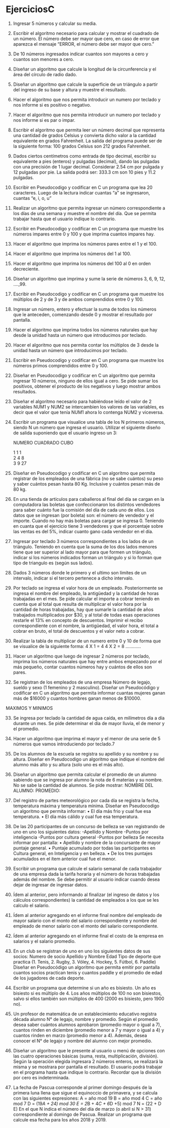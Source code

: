 # EjerciciosC

1.	Ingresar 5 números y calcular su media.

2.	Escribir el algoritmo necesario para calcular y mostrar el cuadrado de un número. El número debe ser mayor que cero, en caso de error que aparezca el mensaje “ERROR, el número debe ser mayor que cero.”

3.	De 10 números ingresados indicar cuantos son mayores a cero y cuantos son menores a cero. 

4.	Diseñar un algoritmo que calcule la longitud de la circunferencia y el área del círculo de radio dado.

5.	Diseñar un algoritmo que calcule la superficie de un triángulo a partir del ingreso de su base y altura y muestre el resultado. 

6.	Hacer el algoritmo que nos permita introducir un numero por teclado y nos informe si es positivo o negativo.

7.	Hacer el algoritmo que nos permita introducir un numero por teclado y nos informe si es par o impar.

8.	Escribir el algoritmo que permita leer un número decimal que representa una cantidad de grados Celsius y convierta dicho valor a la cantidad equivalente en grados Fahrenheit. La salida del programa puede ser de la siguiente forma: 100 grados Celsius son 212 grados Fahrenheit.

9.	Dados ciertos centímetros como entrada de tipo decimal, escribir su equivalente a pies (enteros) y pulgadas (decimal), dando las pulgadas con una precisión de 1 lugar decimal. Considerar 2.54 cm por pulgada y 12 pulgadas por pie. La salida podrá ser: 333.3 cm son 10 pies y 11.2 pulgadas. 

10.	Escribir en Pseudocodigo y codificar en C un programa que lea 20 caracteres. Luego de la lectura indicar cuantas “a” se ingresaron, cuantas “e, i, o, u”

11.	Realizar un algoritmo que permita ingresar un número correspondiente a los días de una semana y muestre el nombre del día. Que se permita trabajar hasta que el usuario indique lo contrario. 

12.	Escribir en Pseudocodigo y codificar en C un programa que muestre los números impares entre 0 y 100 y que imprima cuantos impares hay. 

13.	Hacer el algoritmo que imprima los números pares entre el 1 y el 100.

14.	Hacer el algoritmo que imprima los números del 1 al 100.

15.	Hacer el algoritmo que imprima los números del 100 al 0 en orden decreciente.

16.	Diseñar un algoritmo que imprima y sume la serie de números 3, 6, 9, 12, ….,99.

17.	Escribir en Pseudocodigo y codificar en C un programa que muestre los múltiplos de 2 y de 3 y de ambos comprendidos entre 0 y 100.

18.	Ingresar un número, entero y efectuar la suma de todos los números que le anteceden, comenzando desde 0 y mostrar el resultado por pantalla.

19.	Hacer el algoritmo que imprima todos los números naturales que hay desde la unidad hasta un número que introducimos por teclado.

20.	Hacer el algoritmo que nos permita contar los múltiplos de 3 desde la unidad hasta un número que introducimos por teclado.

21.	Escribir en Pseudocodigo y codificar en C un programa que muestre los números primos comprendidos entre 0 y 100.

22.	Diseñar en Pseudocodigo y codificar en C un algoritmo que permita ingresar 10 números, ninguno de ellos igual a cero. Se pide sumar los positivos, obtener el producto de los negativos y luego mostrar ambos resultados.

23.	Diseñar el algoritmo necesario para habiéndose leído el valor de 2 variables NUM1 y NUM2 se intercambien los valores de las variables, es decir que el valor que tenía NUM1 ahora lo contenga NUM2 y viceversa.

24.	Escribir un programa que visualice una tabla de los N primeros números, siendo N un número que ingresa el usuario. Utilizar el siguiente diseño de salida suponiendo que el usuario ingreso un 3:

    NUMERO               CUADRADO          CUBO

      1                     1                1      
      2                     4                8      
      3                     9               27

25.	Diseñar en Pseudocodigo y codificar en C un algoritmo que permita registrar de los empleados de una fábrica (no se sabe cuántos) su peso y saber cuántos pesan hasta 80 Kg. Inclusive y cuántos pesan más de 80 kg.

26.	En una tienda de artículos para caballeros al final del día se cargan en la computadora las boletas que confeccionaron los distintos vendedores para saber cuánto fue la comisión del día de cada uno de ellos. Los datos que se ingresan (por boleta) son: el número de vendedor y el importe. Cuando no hay más boletas para cargar se ingresa 0. Teniendo en cuanta que el ejercicio tiene 3 vendedores y que el porcentaje sobre las ventas es del 5%, indicar cuanto gano cada vendedor en el día. 

27.	Ingresar por teclado 3 números correspondientes a los lados de un triángulo. Teniendo en cuenta que la suma de los dos lados menores tiene que ser superior al lado mayor para que formen un triángulo, indicar si los números indicados forman un triángulo y si lo forman que tipo de triangulo es (según sus lados).

28.	Dados 3 números donde le primero y el ultimo son límites de un intervalo, indicar si el tercero pertenece a dicho intervalo. 

29.	Por teclado se ingresa el valor hora de un empleado. Posteriormente se ingresa el nombre del empleado, la antigüedad y la cantidad de horas trabajadas en el mes. Se pide calcular el importe a cobrar teniendo en cuenta que al total que resulta de multiplicar el valor hora por la cantidad de horas trabajadas, hay que sumarle la cantidad de años trabajados multiplicados por $30, y al total de todas esas operaciones restarle el 13% en concepto de descuentos. Imprimir el recibo correspondiente con el nombre, la antigüedad, el valor hora, el total a cobrar en bruto, el total de descuentos y el valor neto a cobrar.

30.	Realizar la tabla de multiplicar de un numero entre 0 y 10 de forma que se visualice de la siguiente forma:
4 X 1  = 4
4 X 2 = 8
…………

31.	Hacer un algoritmo que luego de ingresar 2 números por teclado, imprima los números naturales que hay entre ambos empezando por el más pequeño, contar cuantos números hay y cuántos de ellos son pares. 

32.	Se registran de los empleados de una empresa Número de legajo, sueldo y sexo (1 femenino y 2 masculino). Diseñar un Pseudocódigo y codificar en C un algoritmo que permita informar cuantas mujeres ganan más de $16000 y cuantos hombres ganan menos de $10000. 

MAXIMOS Y MINIMOS

33.	Se ingresa por teclado la cantidad de agua caída, en milímetros día a día durante un mes. Se pide determinar el día de mayor lluvia, el de menor y el promedio. 

34.	Hacer un algoritmo que imprima el mayor y el menor de una serie de 5 números que vamos introduciendo por teclado.7

35.	De los alumnos de la escuela se registra su apellido y su nombre y su altura. Diseñar en Pseudocodigo un algoritmo que indique el nombre del alumno más alto y su altura (solo uno es el más alto).

36.	Diseñar un algoritmo que permita calcular el promedio de un alumno sabiendo que se ingresa por alumno la nota de 6 materias y su nombre. No se sabe la cantidad de alumnos. Se pide mostrar: 
NOMBRE DEL ALUMNO:            PROMEDIO:

37.	Del registro de partes meteorológico por cada día se registra la fecha, temperatura máxima y temperatura mínima. Diseñar en Pseudocodigo un algoritmo que permita informar:
•	El día más frio y cual fue esa temperatura.
•	El día más cálido y cual fue esa temperatura.

38.	De las 20 participantes de un concurso de belleza se van registrando de uno en uno los siguientes datos:
-Apellido y Nombre
-Puntos por inteligencia
-Puntos por cultura general
-Puntos por belleza
Se necesita informar por pantalla:
•	Apellido y nombre de la concursante de mayor puntaje general.
•	Puntaje acumulado por todas las participantes en Cultura general, en Inteligencia y en belleza.
•	De los tres puntajes acumulados en el ítem anterior cual fue el menor.

39.	Escribir un programa que calcule el salario semanal de cada trabajador de una empresa dada la tarifa horaria y el número de horas trabajadas además del nombre. Se debe permitir al usuario indicar cuando desea dejar de ingresar de ingresar datos.

40.	Ídem al anterior, pero informando al finalizar (el ingreso de datos y los cálculos correspondientes) la cantidad de empleados a los que se les calculo el salario.

41.	Ídem al anterior agregando en el informe final nombre del empleado de mayor salario con el monto del salario correspondiente y nombre del empleado de menor salario con el monto del salario correspondiente.

42.	Ídem al anterior agregando en el informe final el costo de la empresa en salarios y el salario promedio.

43.	En un club se registran de uno en uno los siguientes datos de sus socios:
Numero de socio
Apellido y Nombre
Edad
Tipo de deporte que practica (1. Tenis, 2. Rugby, 3. Vóley, 4. Hockey, 5. Fútbol, 6. Paddle)
Diseñar en Pseudocódigo un algoritmo que permita emitir por pantalla cuantos socios practican tenis y cuantos paddle y el promedio de edad de los jugadores de cada deporte. 

44.	Escribir un programa que determine si un año es bisiesto. Un año es bisiesto si es múltiplo de 4. Los años múltiplos de 100 no son bisiestos, salvo si ellos también son múltiplos de 400 (2000 es bisiesto, pero 1900 no).

45.	Un profesor de matemática de un establecimiento educativo registra década alumno N° de legajo, nombre y promedio. Según el promedio desea saber cuántos alumnos aprobaron (promedio mayor o igual a 7), cuantos rinden en diciembre (promedio menor a 7 y mayor o igual a 4) y cuantos rinden en marzo (promedio menor a 4). Además, desea conocer el N° de legajo y nombre del alumno con mejor promedio.
 
46.	Diseñar un algoritmo que le presente al usuario u menú de opciones con las cuatro operaciones básicas (suma, resta, multiplicación, división). Según la operación elegida ingresara 2 números enteros, se realizará la misma y se mostrara por pantalla el resultado. El usuario podrá trabajar en el programa hasta que indique lo contrario. Recordar que la división por cero es indeterminada.

47.	La fecha de Pascua corresponde al primer domingo después de la primera luna llena que sigue el equinoccio de primavera, y se calcula con las siguientes expresiones:
A = año mod 19
B = año mod 4
C = año mod 7
D = (19*A + 24) mod 30
E = 2*B + 4*C + 6*D +5) mod 7
N = (22 + D E)
En el que N indica el número del día de marzo (o abril si N > 31) correspondiente al domingo de Pascua.
Realizar un programa que calcule esa fecha para los años 2018 y 2019. 

